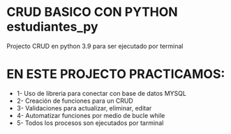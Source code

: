 # CRUD BASICO CON PYTHON estudiantes_py
Projecto CRUD en python 3.9 para ser ejecutado por terminal

 # EN ESTE PROJECTO PRACTICAMOS:
 
 - 1- Uso de libreria para conectar con base de datos MYSQL
 - 2- Creación de funciones para un CRUD
 - 3- Validaciones para actualizar, eliminar, editar
 - 4- Automatizar funciones por medio de bucle while
 - 5- Todos los procesos son ejecutados por tarminal
